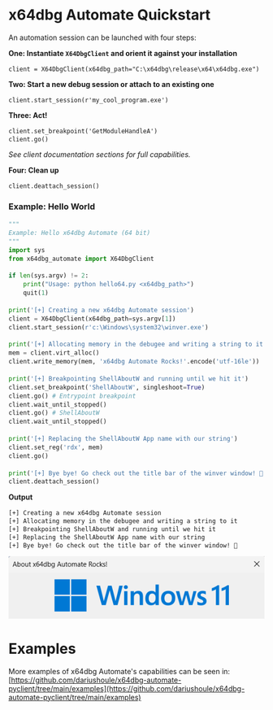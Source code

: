 # x64dbg Automate Quickstart

An automation session can be launched with four steps:

**One: Instantiate `X64DbgClient` and orient it against your installation**
```
client = X64DbgClient(x64dbg_path="C:\x64dbg\release\x64\x64dbg.exe")
```

**Two: Start a new debug session or attach to an existing one**
```
client.start_session(r'my_cool_program.exe')
```

**Three: Act!**
```
client.set_breakpoint('GetModuleHandleA')
client.go()
```

_See client documentation sections for full capabilities._

**Four: Clean up**

```
client.deattach_session()
```

### Example: Hello World
```python
"""
Example: Hello x64dbg Automate (64 bit)
"""
import sys
from x64dbg_automate import X64DbgClient

if len(sys.argv) != 2:
    print("Usage: python hello64.py <x64dbg_path>")
    quit(1)

print('[+] Creating a new x64dbg Automate session')
client = X64DbgClient(x64dbg_path=sys.argv[1])
client.start_session(r'c:\Windows\system32\winver.exe')

print('[+] Allocating memory in the debugee and writing a string to it')
mem = client.virt_alloc()
client.write_memory(mem, 'x64dbg Automate Rocks!'.encode('utf-16le'))

print('[+] Breakpointing ShellAboutW and running until we hit it')
client.set_breakpoint('ShellAboutW', singleshoot=True)
client.go() # Entrypoint breakpoint
client.wait_until_stopped()
client.go() # ShellAboutW
client.wait_until_stopped()

print('[+] Replacing the ShellAboutW App name with our string')
client.set_reg('rdx', mem)
client.go()

print('[+] Bye bye! Go check out the title bar of the winver window! 🥳')
client.deattach_session()
```

**Output**
```
[+] Creating a new x64dbg Automate session
[+] Allocating memory in the debugee and writing a string to it
[+] Breakpointing ShellAboutW and running until we hit it
[+] Replacing the ShellAboutW App name with our string
[+] Bye bye! Go check out the title bar of the winver window! 🥳
```

![Output in Winver](rocks.png)

# Examples

More examples of x64dbg Automate's capabilities can be seen in: [https://github.com/dariushoule/x64dbg-automate-pyclient/tree/main/examples](https://github.com/dariushoule/x64dbg-automate-pyclient/tree/main/examples)
